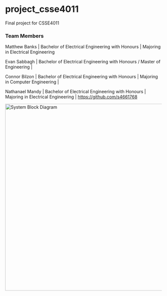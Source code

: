 # project_csse4011
Final project for CSSE4011
### Team Members
Matthew Banks   | Bachelor of Electrical Engineering with Honours | Majoring in Electrical Engineering 

Evan Sabbagh    | Bachelor of Electrical Engineering with Honours / Master of Engineering | 

Connor Bilzon   | Bachelor of Electrical Engineering with Honours | Majoring in Computer Engineering |

Nathanael Mandy | Bachelor of Electrical Engineering with Honours | Majoring in Electrical Engineering | https://github.com/s4661768



<img src="https://github.com/s4661768/project_csse4011/assets/142230142/9f8d7146-3a46-46cc-a2e4-3209577f2f92" alt="System Block Diagram" width="600">
